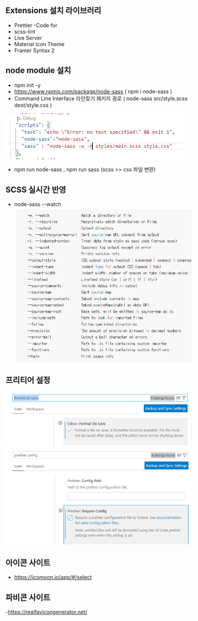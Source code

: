 ## Extensions 설치 라이브러리

- Prettier -Code for
- scss-lint
- Live Server
- Material Icon Theme
- Framer Syntax 2

## node module 설치

- npm init -y
- https://www.npmjs.com/package/node-sass ( npm i node-sass )
- Command Line Interface 라인찾기 패키지 경로 ( node-sass src/style.scss dest/style.css )

![alt text](image-2.png)

- npm run node-sass , npm run sass (scss >> css 파일 변환)

## SCSS 실시간 반영

- node-sass --watch
  ![alt text](image-1.png)

## 프리티어 설정

![alt text](image-3.png)
![alt text](image-4.png)

## 아이콘 사이트

- https://icomoon.io/app/#/select

## 파비콘 사이트

-https://realfavicongenerator.net/
